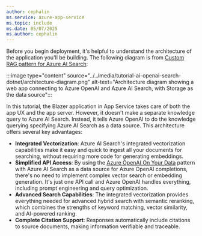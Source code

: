 ```yaml
---
author: cephalin
ms.service: azure-app-service
ms.topic: include
ms.date: 05/07/2025
ms.author: cephalin
---
```


Before you begin deployment, it's helpful to understand the architecture of the application you'll be building. The following diagram is from [Custom RAG pattern for Azure AI Search](/azure/search/retrieval-augmented-generation-overview?tabs=docs#custom-rag-pattern-for-azure-ai-search):

:::image type="content" source="../../media/tutorial-ai-openai-search-dotnet/architecture-diagram.png" alt-text="Architecture diagram showing a web app connecting to Azure OpenAI and Azure AI Search, with Storage as the data source":::

In this tutorial, the Blazer application in App Service takes care of both the app UX and the app server. However, it doesn't make a separate knowledge query to Azure AI Search. Instead, it tells Azure OpenAI to do the knowledge querying specifying Azure AI Search as a data source. This architecture offers several key advantages:

- **Integrated Vectorization**: Azure AI Search's integrated vectorization capabilities make it easy and quick to ingest all your documents for searching, without requiring more code for generating embeddings.
- **Simplified API Access**: By using the [Azure OpenAI On Your Data](/azure/ai-services/openai/concepts/use-your-data) pattern with Azure AI Search as a data source for Azure OpenAI completions, there's no need to implement complex vector search or embedding generation. It's just one API call and Azure OpenAI handles everything, including prompt engineering and query optimization.
- **Advanced Search Capabilities**: The integrated vectorization provides everything needed for advanced hybrid search with semantic reranking, which combines the strengths of keyword matching, vector similarity, and AI-powered ranking.
- **Complete Citation Support**: Responses automatically include citations to source documents, making information verifiable and traceable.

